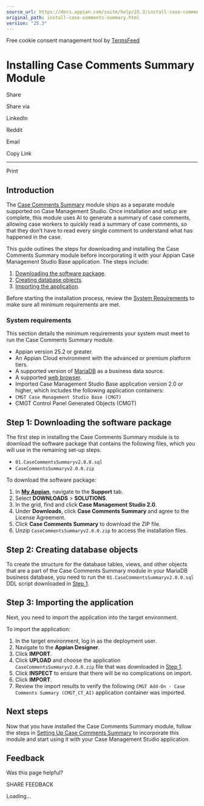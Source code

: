 ```yaml
---
source_url: https://docs.appian.com/suite/help/25.3/install-case-comments-summary.html
original_path: install-case-comments-summary.html
version: "25.3"
---
```


Free cookie consent management tool by [TermsFeed](https://www.termsfeed.com/)

# Installing Case Comments Summary Module

Share

Share via

LinkedIn

Reddit

Email

Copy Link

* * *

Print

## Introduction

The [Case Comments Summary](cms-case-comments-summary-overview.html) module ships as a separate module supported on Case Management Studio. Once installation and setup are complete, this module uses AI to generate a summary of case comments, allowing case workers to quickly read a summary of case comments, so that they don’t have to read every single comment to understand what has happened in the case.

This guide outlines the steps for downloading and installing the Case Comments Summary module before incorporating it with your Appian Case Management Studio Base application. The steps include:

1.  [Downloading the software package](#step-1-downloading-the-software-package).
2.  [Creating database objects](#step-2-creating-database-objects).
3.  [Importing the application](#step-3-importing-the-application).

Before starting the installation process, review the [System Requirements](#system-requirements) to make sure all minimum requirements are met.

### System requirements

This section details the minimum requirements your system must meet to run the Case Comments Summary module.

-   Appian version 25.2 or greater.
-   An Appian Cloud environment with the advanced or premium platform tiers.
-   A supported version of [MariaDB](System_Requirements.html#databases) as a business data source.
-   A supported [web browser](System_Requirements.html#web-browsers).
-   Imported Case Management Studio Base application version 2.0 or higher, which includes the following application containers:
-   `CMGT Case Management Studio Base (CMGT)`
-   CMGT Control Panel Generated Objects (CMGT)

## Step 1: Downloading the software package

The first step in installing the Case Comments Summary module is to download the software package that contains the following files, which you will use in the remaining set-up steps.

-   `01.CaseCommentsSummaryv2.0.0.sql`
-   `CaseCommentsSummaryv2.0.0.zip`

To download the software package:

1.  In **[My Appian](https://forum.appian.com/suite/sites/myappian/page/support)**, navigate to the **Support** tab.
2.  Select **DOWNLOADS** > **SOLUTIONS**.
3.  In the grid, find and click **Case Management Studio 2.0**.
4.  Under **Downloads**, click **Case Comments Summary** and agree to the License Agreement.
5.  Click **Case Comments Summary** to download the ZIP file.
6.  Unzip `CaseCommentsSummaryv2.0.0.zip` to access the installation files.

## Step 2: Creating database objects

To create the structure for the database tables, views, and other objects that are a part of the Case Comments Summary module in your MariaDB business database, you need to run the `01.CaseCommentsSummaryv2.0.0.sql` DDL script downloaded in [Step 1](#step-1-downloading-the-software-package).

## Step 3: Importing the application

Next, you need to import the application into the target environment.

To import the application:

1.  In the target environment, log in as the deployment user.
2.  Navigate to the **Appian Designer**.
3.  Click **IMPORT**.
4.  Click **UPLOAD** and choose the application `CaseCommentsSummaryv2.0.0.zip` file that was downloaded in [Step 1](#step-1-downloading-the-software-package).
5.  Click **INSPECT** to ensure that there will be no complications on import.
6.  Click **IMPORT**.
7.  Review the import results to verify the following `CMGT Add-On - Case Comments Summary (CMGT_CT_AI)` application container was imported.

## Next steps

Now that you have installed the Case Comments Summary module, follow the steps in [Setting Up Case Comments Summary](setup-case-comments-summary.html) to incorporate this module and start using it with your Case Management Studio application.

## Feedback

Was this page helpful?

SHARE FEEDBACK

Loading...